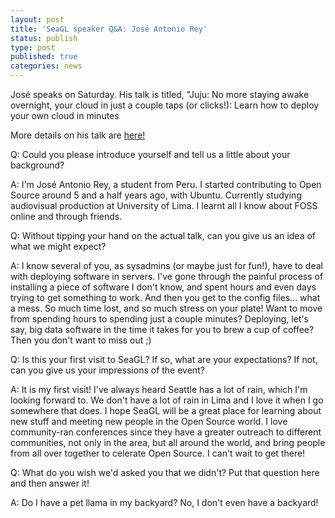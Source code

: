 ```yaml
---
layout: post
title: 'SeaGL speaker Q&A: José Antonio Rey'
status: publish
type: post
published: true
categories: news
---
```


José speaks on Saturday. His talk is titled, "Juju: No more staying awake overnight, your cloud in just a couple taps (or clicks!): Learn how to deploy your own cloud in minutes

More details on his talk are [here!](https://osem.seagl.org/conference/seagl2016/program/proposal/145)


Q: Could you please introduce yourself and tell us a little about your
background?
 
 
A: I'm José Antonio Rey, a student from Peru. I started contributing to Open Source around 5 and a half years ago, with Ubuntu. Currently studying audiovisual production at University of Lima. I learnt all I know about FOSS online and through friends.

 
Q: Without tipping your hand on the actual talk, can you give us an idea of what we might expect?
 

A: I know several of you, as sysadmins (or maybe just for fun!), have to deal with deploying software in servers. I've gone through the painful process of installing a piece of software I don't know, and spent hours and even days trying to get something to work. And then you get to the config files... what a mess. So much time lost, and so much stress on your plate! Want to move from spending hours to spending just a couple minutes? Deploying, let's say, big data software in the time it takes for you to brew a cup of coffee? Then you don't want to miss out ;)
 
 
Q: Is this your first visit to SeaGL? If so, what are your expectations?
If not, can you give us your impressions of the event?
 
 
A: It is my first visit! I've always heard Seattle has a lot of rain, which I'm looking forward to. We don't have a lot of rain in Lima and I love it when I go somewhere that does. I hope SeaGL will be a great place for learning about new stuff and meeting new people in the Open Source world. I love community-ran conferences since they have a greater outreach to different communities, not only in the area, but all around the world, and bring people from all over together to celerate Open Source. I can't wait to get there!


Q: What do you wish we'd asked you that we didn't? Put that question here and then answer it!


A: Do I have a pet llama in my backyard? No, I don't even have a backyard!
